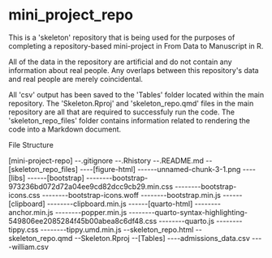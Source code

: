 # mini_project_repo
This is a 'skeleton' repository that is being used for the purposes of completing a repository-based mini-project in From Data to Manuscript in R.

All of the data in the repository are artificial and do not contain any information about real people. Any overlaps between this repository's data and real people are merely coincidental.

All 'csv' output has been saved to the 'Tables' folder located within the main repository. The 'Skeleton.Rproj' and 'skeleton_repo.qmd' files in the main repository are all that are required to successfuly run the code. The 'skeleton_repo_files' folder contains information related to rendering the code into a Markdown document. 

File Structure

[mini-project-repo]
--.gitignore
--.Rhistory
--.README.md
--[skeleton_repo_files]
----[figure-html]
------unnamed-chunk-3-1.png
----[libs]
------[bootstrap]
--------bootstrap-973236bd072d72a04ee9cd82dcc9cb29.min.css
--------bootstrap-icons.css
--------bootstrap-icons.woff
--------bootstrap.min.js
------[clipboard]
--------clipboard.min.js
------[quarto-html]
--------anchor.min.js
--------popper.min.js
--------quarto-syntax-highlighting-549806ee2085284f45b00abea8c6df48.css
--------quarto.js
--------tippy.css
--------tippy.umd.min.js
--skeleton_repo.html
--skeleton_repo.qmd
--Skeleton.Rproj
--[Tables]
----admissions_data.csv
----william.csv


